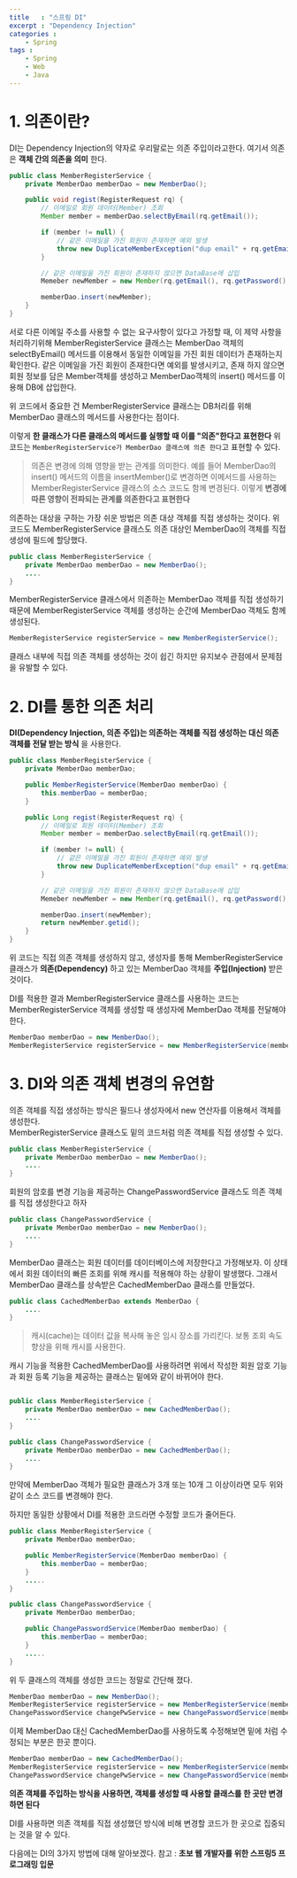 ```yaml
---
title   : "스프링 DI"
excerpt : "Dependency Injection"
categories : 
    - Spring
tags : 
    - Spring
    - Web
    - Java
---
```


# 1. 의존이란?

DI는 Dependency Injection의 약자로 우리말로는 의존 주입이라고한다. 여기서 의존은 __객체 간의 의존을 의미__ 한다.

```java
public class MemberRegisterService {
    private MemberDao memberDao = new MemberDao();

    public void regist(RegisterRequest rq) {
        // 이메일로 회원 데이터(Member) 조회
        Member member = memberDao.selectByEmail(rq.getEmail());

        if (member != null) {
            // 같은 이메일을 가진 회원이 존재하면 예외 발생
            throw new DuplicateMemberException("dup email" + rq.getEmail());
        }

        // 같은 이메일을 가진 회원이 존재하지 않으면 DataBase에 삽입
        Memeber newMember = new Member(rq.getEmail(), rq.getPassword(), rq.getName(), LocalDateTime.now());

        memberDao.insert(newMember);
    }
}
```

서로 다른 이메일 주소를 사용할 수 없는 요구사항이 있다고 가정할 때, 이 제약 사항을 처리하기위해 MemberRegisterService 클래스는 MemberDao 객체의 selectByEmail() 메서드를 이용해서 동일한 이메일을 가진 회원 데이터가 존재하는지 확인한다. 같은 이메일을 가진 회원이 존재한다면 예외를 발생시키고, 존재 하지 않으면 회원 정보를 담은 Member객체를 생성하고 MemberDao객체의 insert() 메서드를 이용해 DB에 삽입한다.  

위 코드에서 중요한 건 MemberRegisterService 클래스는 DB처리를 위해 MemberDao 클래스의 메서드를 사용한다는 점이다.  

이렇게 __한 클래스가 다른 클래스의 메서드를 실행할 때 이를 "의존"한다고 표현한다__ 위 코드는 `MemberRegisterService가 MemberDao 클래스에 의존 한다`고 표현할 수 있다.  

> 의존은 변경에 의해 영향을 받는 관계를 의미한다. 예를 들어 MemberDao의 insert() 메서드의 이름을 insertMember()로 변경하면 이메서드를 사용하는 MemberRegisterService 클래스의 소스 코드도 함께 변경된다. 이렇게 __변경에 따른 영향이 전파되는 관계를 의존한다고 표현한다__


의존하는 대상을 구하는 가장 쉬운 방법은 의존 대상 객체를 직접 생성하는 것이다. 위 코드도 MemberRegisterService 클래스도 의존 대상인 MemberDao의 객체를 직접 생성에 필드에 할당했다.  
```java
public class MemberRegisterService {
    private MemberDao memberDao = new MemberDao();
    ....
}
```  

MemberRegisterService 클래스에서 의존하는 MemberDao 객체를 직접 생성하기 때문에 MemberRegisterService 객체를 생성하는 순간에 MemberDao 객체도 함께 생성된다.  
```java
MemberRegisterService registerService = new MemberRegisterService();
```  

클래스 내부에 직접 의존 객체를 생성하는 것이 쉽긴 하지만 유지보수 관점에서 문제점을 유발할 수 있다.

# 2. DI를 통한 의존 처리  

__DI(Dependency Injection, 의존 주입)는 의존하는 객체를 직접 생성하는 대신 의존 객체를 전달 받는 방식__ 을 사용한다.

```java
public class MemberRegisterService {
    private MemberDao memberDao;

    public MemberRegisterService(MemberDao memberDao) {
        this.memberDao = memberDao;
    }

    public Long regist(RegisterRequest rq) {
        // 이메일로 회원 데이터(Member) 조회
        Member member = memberDao.selectByEmail(rq.getEmail());

        if (member != null) {
            // 같은 이메일을 가진 회원이 존재하면 예외 발생
            throw new DuplicateMemberException("dup email" + rq.getEmail());
        }

        // 같은 이메일을 가진 회원이 존재하지 않으면 DataBase에 삽입
        Memeber newMember = new Member(rq.getEmail(), rq.getPassword(), rq.getName(), LocalDateTime.now());

        memberDao.insert(newMember);
        return newMember.getid();
    }
}
```  

위 코드는 직접 의존 객체를 생성하지 않고, 생성자를 통해 MemberRegisterService 클래스가 __의존(Dependency)__ 하고 있는 MemberDao 객체를 __주입(Injection)__ 받은 것이다.  

DI를 적용한 결과 MemberRegisterService 클래스를 사용하는 코드는 MemberRegisterService 객체를 생성할 때 생성자에 MemberDao 객체를 전달해야 한다.  
```java
MemberDao memberDao = new MemberDao();
MemberRegisterService registerService = new MemberRegisterService(memberDao);
```

# 3. DI와 의존 객체 변경의 유연함  

의존 객체를 직접 생성하는 방식은 필드나 생성자에서 new 연산자를 이용해서 객체를 생성한다.  
MemberRegisterService 클래스도 밑의 코드처럼 의존 객체를 직접 생성할 수 있다.
```java
public class MemberRegisterService {
    private MemberDao memberDao = new MemberDao();
    ....
}
```

회원의 암호를 변경 기능을 제공하는 ChangePasswordService 클래스도 의존 객체를 직접 생성한다고 하자
```java
public class ChangePasswordService {
    private MemberDao memberDao = new MemberDao();
    ....
}
```

MemberDao 클래스는 회원 데이터를 데이터베이스에 저장한다고 가정해보자. 이 상태에서 회원 데이터의 빠른 조회를 위해 캐시를 적용해야 하는 상황이 발생했다. 그래서 MemberDao 클래스를 상속받은 CachedMemberDao 클래스를 만들었다.

```java
public class CachedMemberDao extends MemberDao {
    ....
}
```  

> 캐시(cache)는 데이터 값을 복사해 놓은 임시 장소를 가리킨다. 보통 조회 속도 향상을 위해 캐시를 사용한다.

캐시 기능을 적용한 CachedMemberDao를 사용하려면 위에서 작성한 회원 암호 기능과 회원 등록 기능을 제공하는 클래스는 밑에와 같이 바뀌어야 한다.  
```java

public class MemberRegisterService {
    private MemberDao memberDao = new CachedMemberDao();
    ....
}

public class ChangePasswordService {
    private MemberDao memberDao = new CachedMemberDao();
    ....
}
```

만약에 MemberDao 객체가 필요한 클래스가 3개 또는 10개 그 이상이라면 모두 위와 같이 소스 코드를 변경해야 한다.  

하지만 동일한 상황에서 DI를 적용한 코드라면 수정할 코드가 줄어든다.
```java
public class MemberRegisterService {
    private MemberDao memberDao;

    public MemberRegisterService(MemberDao memberDao) {
        this.memberDao = memberDao;
    }
    .....
}

public class ChangePasswordService {
    private MemberDao memberDao;

    public ChangePasswordService(MemberDao memberDao) {
        this.memberDao = memberDao;
    }
    .....
}
```  

위 두 클래스의 객체를 생성한 코드는 정말로 간단해 졌다.
```java
MemberDao memberDao = new MemberDao();
MemberRegisterService registerService = new MemberRegisterService(memberDao);
ChangePasswordService changePwService = new ChangePasswordService(memberDao);
```

이제 MemberDao 대신 CachedMemberDao를 사용하도록 수정해보면 밑에 처럼 수정되는 부분은 한곳 뿐이다.
```java
MemberDao memberDao = new CachedMemberDao();
MemberRegisterService registerService = new MemberRegisterService(memberDao);
ChangePasswordService changePwService = new ChangePasswordService(memberDao);
```

__의존 객체를 주입하는 방식을 사용하면, 객체를 생성할 때 사용할 클래스를 한 곳만 변경하면 된다__  

DI를 사용하면 의존 객체를 직접 생성했던 방식에 비해 변경할 코드가 한 곳으로 집중되는 것을 알 수 있다.

다음에는 DI의 3가지 방법에 대해 알아보겠다.
참고 : __초보 웹 개발자를 위한 스프링5 프로그래밍 입문__